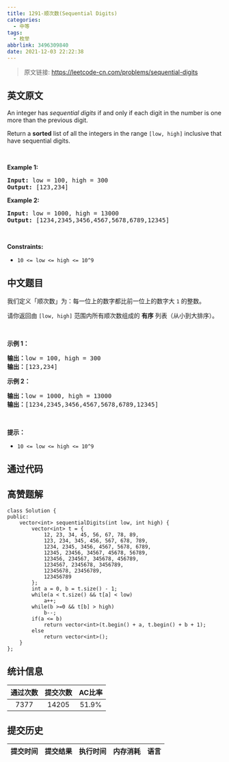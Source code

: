 ```yaml
---
title: 1291-顺次数(Sequential Digits)
categories:
  - 中等
tags:
  - 枚举
abbrlink: 3496309840
date: 2021-12-03 22:22:38
---
```


> 原文链接: https://leetcode-cn.com/problems/sequential-digits


## 英文原文
<div><p>An&nbsp;integer has <em>sequential digits</em> if and only if each digit in the number is one more than the previous digit.</p>

<p>Return a <strong>sorted</strong> list of all the integers&nbsp;in the range <code>[low, high]</code>&nbsp;inclusive that have sequential digits.</p>

<p>&nbsp;</p>
<p><strong>Example 1:</strong></p>
<pre><strong>Input:</strong> low = 100, high = 300
<strong>Output:</strong> [123,234]
</pre><p><strong>Example 2:</strong></p>
<pre><strong>Input:</strong> low = 1000, high = 13000
<strong>Output:</strong> [1234,2345,3456,4567,5678,6789,12345]
</pre>
<p>&nbsp;</p>
<p><strong>Constraints:</strong></p>

<ul>
	<li><code>10 &lt;= low &lt;= high &lt;= 10^9</code></li>
</ul>
</div>

## 中文题目
<div><p>我们定义「顺次数」为：每一位上的数字都比前一位上的数字大 <code>1</code> 的整数。</p>

<p>请你返回由&nbsp;<code>[low, high]</code>&nbsp;范围内所有顺次数组成的 <strong>有序</strong> 列表（从小到大排序）。</p>

<p>&nbsp;</p>

<p><strong>示例 1：</strong></p>

<pre><strong>输出：</strong>low = 100, high = 300
<strong>输出：</strong>[123,234]
</pre>

<p><strong>示例 2：</strong></p>

<pre><strong>输出：</strong>low = 1000, high = 13000
<strong>输出：</strong>[1234,2345,3456,4567,5678,6789,12345]
</pre>

<p>&nbsp;</p>

<p><strong>提示：</strong></p>

<ul>
	<li><code>10 &lt;= low &lt;= high &lt;= 10^9</code></li>
</ul>
</div>

## 通过代码
<RecoDemo>
</RecoDemo>


## 高赞题解
```
class Solution {
public:
    vector<int> sequentialDigits(int low, int high) {
        vector<int> t = {
            12, 23, 34, 45, 56, 67, 78, 89,
            123, 234, 345, 456, 567, 678, 789,
            1234, 2345, 3456, 4567, 5678, 6789,
            12345, 23456, 34567, 45678, 56789,
            123456, 234567, 345678, 456789,
            1234567, 2345678, 3456789,
            12345678, 23456789,
            123456789
        };
        int a = 0, b = t.size() - 1;
        while(a < t.size() && t[a] < low)
            a++;
        while(b >=0 && t[b] > high)
            b--;
        if(a <= b)
            return vector<int>(t.begin() + a, t.begin() + b + 1);
        else
            return vector<int>();
    }
};
```


## 统计信息
| 通过次数 | 提交次数 | AC比率 |
| :------: | :------: | :------: |
|    7377    |    14205    |   51.9%   |

## 提交历史
| 提交时间 | 提交结果 | 执行时间 |  内存消耗  | 语言 |
| :------: | :------: | :------: | :--------: | :--------: |
